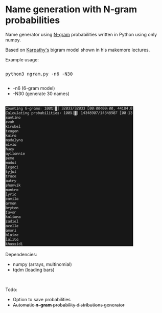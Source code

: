 <h1>Name generation with N-gram probabilities</h1>

<p>Name generator using <a href="https://en.wikipedia.org/wiki/N-gram">N-gram</a> probabilities written in Python using only numpy.</p>

<p>Based on <a href="https://github.com/karpathy/makemore" target="_blank">Karpathy's</a> bigram model shown in his makemore lectures.</p>

<p>Example usage:</p>
<pre><p>python3 ngram.py -n6 -N30</p></pre>
<ul>
    <li>-n6 (6-gram model)</li>
    <li>-N30 (generate 30 names)</li>
</ul>

<br>

<img src="preview.png" width="400px">

<br>

<p>Dependencies:</p>
<ul>
    <li>numpy (arrays, multinomial)</li>
    <li>tqdm (loading bars)</li>
</ul>

<br>

<p>Todo:</p>
<ul>
    <li>Option to save probabilities</li>
    <s><li>Automatic <b>n-gram</b> probability distributions generator</li></s>
</ul>
